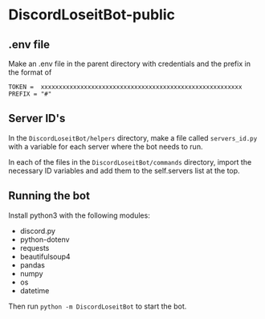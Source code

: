 # DiscordLoseitBot-public

## .env file
Make an .env file in the parent directory with credentials and the prefix in the format of

```
TOKEN =  xxxxxxxxxxxxxxxxxxxxxxxxxxxxxxxxxxxxxxxxxxxxxxxxxxxxxxxx
PREFIX = "#"
```

## Server ID's
In the `DiscordLoseitBot/helpers` directory, make a file called `servers_id.py` with a variable for each server where the bot needs to run.

In each of the files in the `DiscordLoseitBot/commands` directory, import the necessary ID variables and add them to the self.servers list at the top.

## Running the bot
Install python3 with the following modules:
- discord.py
- python-dotenv
- requests
- beautifulsoup4 
- pandas
- numpy
- os
- datetime


Then run `python -m DiscordLoseitBot` to start the bot.
